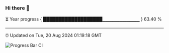 ### Hi there 👋

⏳ Year progress { ███████████████████▁▁▁▁▁▁▁▁▁▁▁ } 63.40 %

---

⏰ Updated on Tue, 20 Aug 2024 01:19:18 GMT

![Progress Bar CI](https://github.com/liununu/liununu/workflows/Progress%20Bar%20CI/badge.svg)
